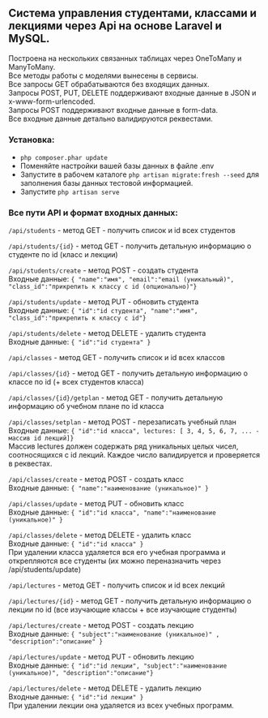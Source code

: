 ## Система управления студентами, классами и лекциями через Api на основе Laravel и MySQL.

Построена на нескольких связанных таблицах через OneToMany и ManyToMany.  
Все методы работы с моделями вынесены в сервисы.  
Все запросы GET обрабатываются без входящих данных.  
Запросы POST, PUT, DELETE поддерживают входные данные в JSON и x-www-form-urlencoded.  
Запросы POST поддерживают входные данные в form-data.  
Все входные данные детально валидируются реквестами.  

### Установка:
- `php composer.phar update`
- Поменяйте настройки вашей базы данных в файле .env
- Запустите в рабочем каталоге `php artisan migrate:fresh --seed` для заполнения базы данных тестовой информацией.
- Запустите `php artisan serve`

### Все пути API и формат входных данных:

`/api/students` - метод GET - получить список и id всех студентов

`/api/students/{id}` - метод GET - получить детальную информацию о студенте по id (класс и лекции)

`/api/students/create` - метод POST - создать студента  
Входные данные: `{ "name":"имя", "email":"email (уникальный)", "class_id":"прикрепить к классу с id (опционально)"}`

`/api/students/update` - метод PUT - обновить студента  
Входные данные: `{ "id":"id студента", "name":"имя", "class_id":"прикрепить к классу с id"}`

`/api/students/delete` - метод DELETE - удалить студента  
Входные данные: `{ "id":"id студента" }`



`/api/classes` - метод GET - получить список и id всех классов

`/api/classes/{id}` - метод GET - получить детальную информацию о классе по id (+ всех студентов класса)

`/api/classes/{id}/getplan` - метод GET - получить детальную информацию об учебном плане по id класса

`/api/classes/setplan` - метод POST - перезаписать учебный план  
Входные данные: `{ "id":"id класса", lectures: [ 3, 4, 5, 6, 7, ... - массив id лекций]} `  
Массив lectures должен содержать ряд уникальных целых чисел, соотносящихся с id лекций. Каждое число валидируется и проверяется в реквестах.

`/api/classes/create` - метод POST - создать класс  
Входные данные: `{ "name":"наименование (уникальное)" }`

`/api/classes/update` - метод PUT - обновить класс  
Входные данные: `{ "id":"id класса", "name":"наименование (уникальное)" }`

`/api/classes/delete` - метод DELETE - удалить класс  
Входные данные: `{ "id":"id класса" }`  
При удалении класса удаляется вся его учебная программа и открепляются все студенты (их можно переназначить через /api/students/update)



`/api/lectures` - метод GET - получить список и id всех лекций

`/api/lectures/{id}` - метод GET - получить детальную информацию о лекции по id (все изучающие классы + все изучающие студенты)

`/api/lectures/create` - метод POST - создать лекцию  
Входные данные: `{ "subject":"наименование (уникальное)" , "description":"описание" }`

`/api/lectures/update` - метод PUT - обновить лекцию  
Входные данные: `{ "id":"id лекции", "subject":"наименование (уникальное)", "description":"описание"}`

`/api/lectures/delete` - метод DELETE - удалить лекцию  
Входные данные: `{ "id":"id лекции" }`  
При удалении лекции она удаляется из всех учебных программ.  
